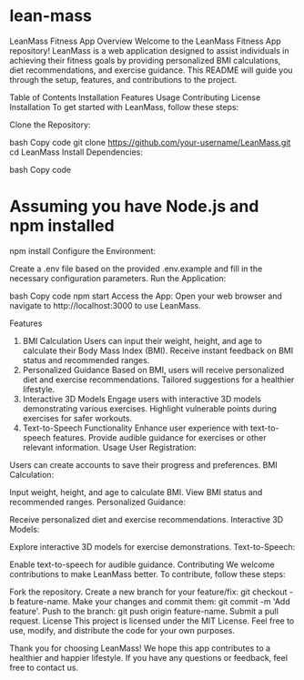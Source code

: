 # lean-mass
LeanMass Fitness App
Overview
Welcome to the LeanMass Fitness App repository! LeanMass is a web application designed to assist individuals in achieving their fitness goals by providing personalized BMI calculations, diet recommendations, and exercise guidance. This README will guide you through the setup, features, and contributions to the project.

Table of Contents
Installation
Features
Usage
Contributing
License
Installation
To get started with LeanMass, follow these steps:

Clone the Repository:

bash
Copy code
git clone https://github.com/your-username/LeanMass.git
cd LeanMass
Install Dependencies:

bash
Copy code
# Assuming you have Node.js and npm installed
npm install
Configure the Environment:

Create a .env file based on the provided .env.example and fill in the necessary configuration parameters.
Run the Application:

bash
Copy code
npm start
Access the App:
Open your web browser and navigate to http://localhost:3000 to use LeanMass.

Features
1. BMI Calculation
Users can input their weight, height, and age to calculate their Body Mass Index (BMI).
Receive instant feedback on BMI status and recommended ranges.
2. Personalized Guidance
Based on BMI, users will receive personalized diet and exercise recommendations.
Tailored suggestions for a healthier lifestyle.
3. Interactive 3D Models
Engage users with interactive 3D models demonstrating various exercises.
Highlight vulnerable points during exercises for safer workouts.
4. Text-to-Speech Functionality
Enhance user experience with text-to-speech features.
Provide audible guidance for exercises or other relevant information.
Usage
User Registration:

Users can create accounts to save their progress and preferences.
BMI Calculation:

Input weight, height, and age to calculate BMI.
View BMI status and recommended ranges.
Personalized Guidance:

Receive personalized diet and exercise recommendations.
Interactive 3D Models:

Explore interactive 3D models for exercise demonstrations.
Text-to-Speech:

Enable text-to-speech for audible guidance.
Contributing
We welcome contributions to make LeanMass better. To contribute, follow these steps:

Fork the repository.
Create a new branch for your feature/fix: git checkout -b feature-name.
Make your changes and commit them: git commit -m 'Add feature'.
Push to the branch: git push origin feature-name.
Submit a pull request.
License
This project is licensed under the MIT License. Feel free to use, modify, and distribute the code for your own purposes.

Thank you for choosing LeanMass! We hope this app contributes to a healthier and happier lifestyle. If you have any questions or feedback, feel free to contact us.







